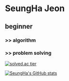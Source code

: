 # SeungHa Jeon

## beginner
### >> algorithm
### >> problem solving
 
[![solved.ac tier](http://mazassumnida.wtf/api/generate_badge?boj=seuha516)](https://solved.ac/seuha516)

[![SeungHa's GitHub stats](https://github-readme-stats.vercel.app/api?username=seuha516)](https://github.com/anuraghazra/github-readme-stats)
